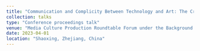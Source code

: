```yaml
---
title: "Communication and Complicity Between Technology and Art: The Cross-Border Approach and Contextual Extension of Marshall McLuhan's Media View"
collection: talks
type: "Conference proceedings talk"
venue: "Media Culture Production Roundtable Forum under the Background of Deep Integration & 2023 China College Film and Television Association Media Culture Professional Committee Council Meeting"
date: 2023-04-01
location: "Shaoxing, Zhejiang, China"
---
```


